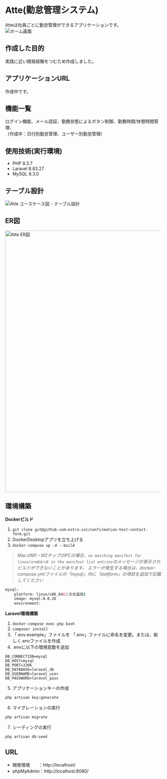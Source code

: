 # Atte(勤怠管理システム)
Atteは社員ごとに勤怠管理ができるアプリケーションです。</br>
![ホーム画面](https://github.com/user-attachments/assets/a707735c-a000-46f2-9924-ab83d24a37de)
## 作成した目的
実践に近い開発経験をつむため作成しました。
## アプリケーションURL
作成中です。
## 機能一覧
ログイン機能、メール認証、勤務状態によるボタン制御、勤務時間/休憩時間管理、</br>
（作成中：日付別勤怠管理、ユーザー別勤怠管理）
## 使用技術(実行環境)
- PHP 8.3.7
- Laravel 8.83.27
- MySQL 8.3.0
## テーブル設計
![Atte   ユースケース図  - テーブル設計](https://github.com/user-attachments/assets/9cb12eb2-7d2c-404b-b5fc-60fa36e79e1d)
## ER図
<img width="841" alt="Atte  ER図" src="https://github.com/user-attachments/assets/e6c3aba4-0c41-4df3-b193-ae9eb15db827"></br>

## 環境構築</br>
**Dockerビルド**
1. `git clone git@github.com:estra-inc/confirmation-test-contact-form.git`
2. DockerDesktopアプリを立ち上げる
3. `docker-compose up -d --build`

> *MacのM1・M2チップのPCの場合、`no matching manifest for linux/arm64/v8 in the manifest list entries`のメッセージが表示されビルドができないことがあります。
エラーが発生する場合は、docker-compose.ymlファイルの「mysql」内に「platform」の項目を追加で記載してください*
``` bash
mysql:
    platform: linux/x86_64(この文追加)
    image: mysql:8.0.26
    environment:
```
**Laravel環境構築**
1. `docker-compose exec php bash`
2. `composer install`
3. 「.env.example」ファイルを 「.env」ファイルに命名を変更。または、新しく.envファイルを作成
4. .envに以下の環境変数を追加
``` text
DB_CONNECTION=mysql
DB_HOST=mysql
DB_PORT=3306
DB_DATABASE=laravel_db
DB_USERNAME=laravel_user
DB_PASSWORD=laravel_pass
```
5. アプリケーションキーの作成
``` bash
php artisan key:generate
```

6. マイグレーションの実行
``` bash
php artisan migrate
```

7. シーディングの実行
``` bash
php artisan db:seed
```
## URL
- 開発環境　　：http://localhost/
- phpMyAdmin：http://localhost:8080/
